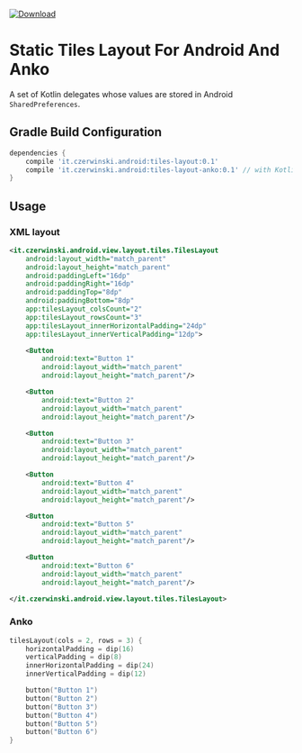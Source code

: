 [![Download](https://api.bintray.com/packages/sczerwinski/android/tiles-layout/images/download.svg)](https://bintray.com/sczerwinski/android/tiles-layout/_latestVersion)

# Static Tiles Layout For Android And Anko

A set of Kotlin delegates whose values are stored in Android `SharedPreferences`.

## Gradle Build Configuration

```gradle
dependencies {
    compile 'it.czerwinski.android:tiles-layout:0.1'
    compile 'it.czerwinski.android:tiles-layout-anko:0.1' // with Kotlin and Anko
}
```

## Usage

### XML layout

```xml
<it.czerwinski.android.view.layout.tiles.TilesLayout
    android:layout_width="match_parent"
    android:layout_height="match_parent"
    android:paddingLeft="16dp"
    android:paddingRight="16dp"
    android:paddingTop="8dp"
    android:paddingBottom="8dp"
    app:tilesLayout_colsCount="2"
    app:tilesLayout_rowsCount="3"
    app:tilesLayout_innerHorizontalPadding="24dp"
    app:tilesLayout_innerVerticalPadding="12dp">

    <Button
        android:text="Button 1"
        android:layout_width="match_parent"
        android:layout_height="match_parent"/>

    <Button
        android:text="Button 2"
        android:layout_width="match_parent"
        android:layout_height="match_parent"/>

    <Button
        android:text="Button 3"
        android:layout_width="match_parent"
        android:layout_height="match_parent"/>

    <Button
        android:text="Button 4"
        android:layout_width="match_parent"
        android:layout_height="match_parent"/>

    <Button
        android:text="Button 5"
        android:layout_width="match_parent"
        android:layout_height="match_parent"/>

    <Button
        android:text="Button 6"
        android:layout_width="match_parent"
        android:layout_height="match_parent"/>

</it.czerwinski.android.view.layout.tiles.TilesLayout>
```

### Anko

```kotlin
tilesLayout(cols = 2, rows = 3) {
    horizontalPadding = dip(16)
    verticalPadding = dip(8)
    innerHorizontalPadding = dip(24)
    innerVerticalPadding = dip(12)

    button("Button 1")
    button("Button 2")
    button("Button 3")
    button("Button 4")
    button("Button 5")
    button("Button 6")
}
```
